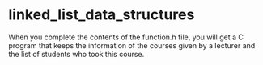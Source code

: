 # linked_list_data_structures
When you complete the contents of the function.h file, you will get a C program that keeps the information of the courses given by a lecturer and the list of students who took this course.
